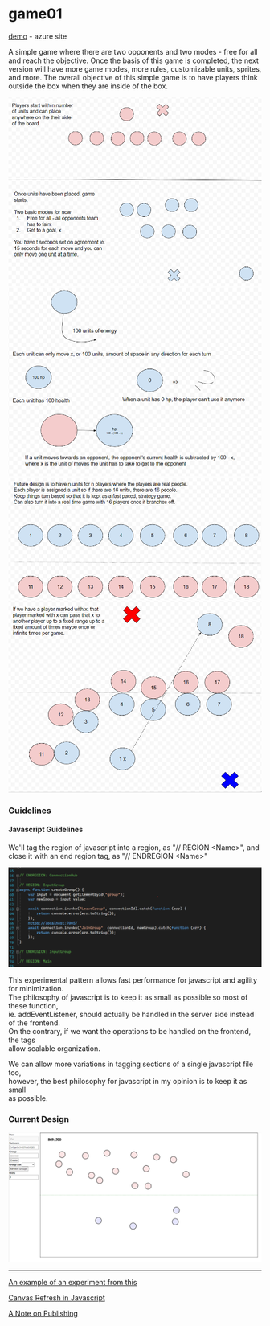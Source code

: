 # game01

[demo](https://game0110092024-cwaub7bnayh4fugm.canadacentral-01.azurewebsites.net/) - azure site

A simple game where there are two opponents and two modes - free for all and reach the objective.
Once the basis of this game is completed, the next version will have more game modes, more rules,
customizable units, sprites, and more. 
The overall objective of this simple game is to have players think outside the box when they are inside of the box.

![Design 1](Resources/design01.png)
![Design 2](Resources/design02.png)
![Design 2](Resources/design03.png)
![Design 2](Resources/design04.png)

### Guidelines

#### Javascript Guidelines
We'll tag the region of javascript into a region, as "// REGION \<Name\>", and close it with an end region tag, as "// ENDREGION \<Name\>"

![Javascript Organizational Guidelines](Resources/javascript01.png)

This experimental pattern allows fast performance for javascript and agility for minimization.\
The philosophy of javascript is to keep it as small as possible so most of these function,\
ie. addEventListener, should actually be handled in the server side instead of the frontend.\
On the contrary, if we want the operations to be handled on the frontend, the tags\
allow scalable organization.

We can allow more variations in tagging sections of a single javascript file too,\
however, the best philosophy for javascript in my opinion is to keep it as small\
as possible.

### Current Design

![Current Design](Resources/currentDesign.png)

-----

[An example of an experiment from this](http://github.com/ericung/topologyoffootwork)

[Canvas Refresh in Javascript](https://stackoverflow.com/questions/64341953/how-do-you-force-a-canvas-refresh-in-javascript)

[A Note on Publishing](https://stackoverflow.com/questions/68325646/error-code-550-when-publishing-net-core-3-1-app-through-ftp)

